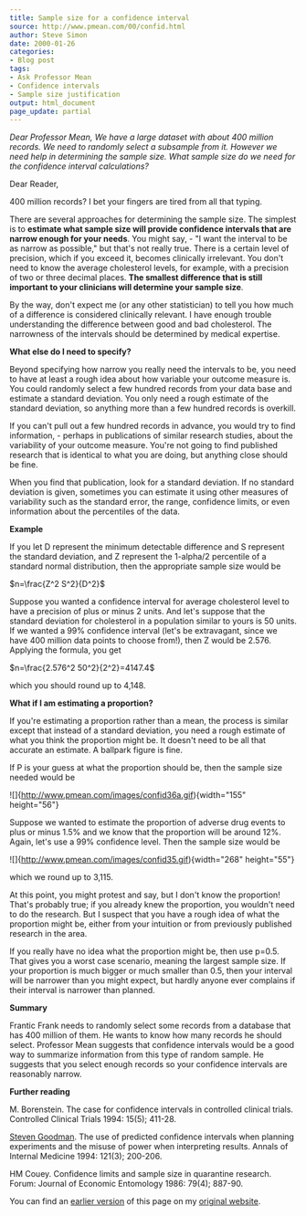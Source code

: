 ```yaml
---
title: Sample size for a confidence interval
source: http://www.pmean.com/00/confid.html
author: Steve Simon
date: 2000-01-26
categories:
- Blog post
tags:
- Ask Professor Mean
- Confidence intervals
- Sample size justification
output: html_document
page_update: partial
---
```

*Dear Professor Mean, We have a large dataset with about 400 million records. We need to randomly select a subsample from it. However we need help in determining the sample size. What sample size do we need for the confidence interval calculations?*

<!---More--->

Dear Reader,

400 million records? I bet your fingers are tired from all that typing.

There are several approaches for determining the sample size. The simplest is to **estimate what sample size will provide confidence intervals that are narrow enough for your needs**. You might say, - "I want the interval to be as narrow as possible," but that's not really true. There is a certain level of precision, which if you exceed it, becomes clinically irrelevant. You don't need to know the average cholesterol levels, for example, with a precision of two or three decimal places. **The smallest difference that is still important to your clinicians will determine your sample size**.

By the way, don't expect me (or any other statistician) to tell you how much of a difference is considered clinically relevant. I have enough trouble understanding the difference between good and bad cholesterol. The narrowness of the intervals should be determined by medical expertise.

**What else do I need to specify?**

Beyond specifying how narrow you really need the intervals to be, you need to have at least a rough idea about how variable your outcome measure is. You could randomly select a few hundred records from your data base and estimate a standard deviation. You only need a rough estimate of the standard deviation, so anything more than a few hundred records is overkill.

If you can't pull out a few hundred records in advance, you would try to find information, - perhaps in publications of similar research studies, about the variability of your outcome measure. You're not going to find published research that is identical to what you are doing, but anything close should be fine.

When you find that publication, look for a standard deviation. If no standard deviation is given, sometimes you can estimate it using other measures of variability such as the standard error, the range, confidence limits, or even information about the percentiles of the data.

**Example**

If you let D represent the minimum detectable difference and S represent the standard deviation, and Z represent the 1-alpha/2 percentile of a standard normal distribution, then the appropriate sample size would be

$n=\frac{Z^2 S^2}{D^2}$

Suppose you wanted a confidence interval for average cholesterol level to have a precision of plus or minus 2 units. And let's suppose that the standard deviation for cholesterol in a population similar to yours is 50 units. If we wanted a 99% confidence interval (let's be extravagant, since we have 400 million data points to choose from!), then Z would be 2.576. Applying the formula, you get

$n=\frac{2.576^2 50^2}{2^2}=4147.4$

which you should round up to 4,148.

**What if I am estimating a proportion?**

If you're estimating a proportion rather than a mean, the process is similar except that instead of a standard deviation, you need a rough estimate of what you think the proportion might be. It doesn't need to be all that accurate an estimate. A ballpark figure is fine.

If P is your guess at what the proportion should be, then the sample size needed would be

![]{http://www.pmean.com/images/confid36a.gif){width="155" height="56"}

Suppose we wanted to estimate the proportion of adverse drug events to plus or minus 1.5% and we know that the proportion will be around 12%. Again, let's use a 99% confidence level. Then the sample size would be

![]{http://www.pmean.com/images/confid35.gif){width="268" height="55"}

which we round up to 3,115.

At this point, you might protest and say, but I don't know the proportion! That's probably true; if you already knew the proportion, you wouldn't need to do the research. But I suspect that you have a rough idea of what the proportion might be, either from your intuition or from previously published research in the area.

If you really have no idea what the proportion might be, then use p=0.5. That gives you a worst case scenario, meaning the largest sample size. If your proportion is much bigger or much smaller than 0.5, then your interval will be narrower than you might expect, but hardly anyone ever complains if their interval is narrower than planned.

**Summary**

Frantic Frank needs to randomly select some records from a database that has 400 million of them. He wants to know how many records he should select. Professor Mean suggests that confidence intervals would be a good way to summarize information from this type of random sample. He suggests that you select enough records so your confidence intervals are reasonably narrow.

**Further reading**

M. Borenstein. The case for confidence intervals in controlled clinical trials. Controlled Clinical Trials 1994: 15(5); 411-28.
    
[Steven Goodman][goo1]. The use of predicted confidence intervals when planning experiments and the misuse of power when interpreting results. Annals of Internal Medicine 1994: 121(3); 200-206.

[goo1]: http://www.annals.org/cgi/content/full/121/3/200
    
HM Couey. Confidence limits and sample size in quarantine research. Forum: Journal of Economic Entomology 1986: 79(4); 887-90.

You can find an [earlier version][sim1] of this page on my [original website][sim2].

[sim1]: http://www.pmean.com/00/confid.html
[sim2]: http://www.pmean.com/original_site.html
